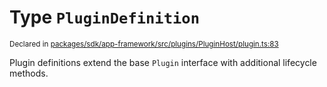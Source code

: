 # Type `PluginDefinition`
<sub>Declared in [packages/sdk/app-framework/src/plugins/PluginHost/plugin.ts:83](https://github.com/dxos/dxos/blob/516b7546a/packages/sdk/app-framework/src/plugins/PluginHost/plugin.ts#L83)</sub>


Plugin definitions extend the base  `Plugin`  interface with additional lifecycle methods.




